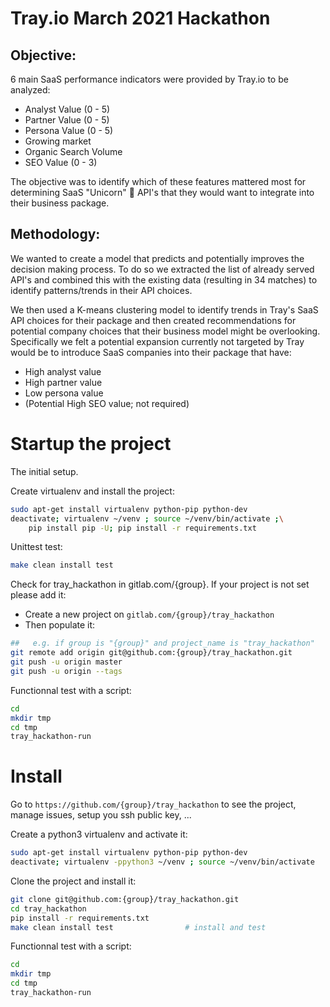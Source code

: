 # Tray.io March 2021 Hackathon

## Objective:
6 main SaaS performance indicators were provided by Tray.io to be analyzed:

- Analyst Value (0 - 5)
- Partner Value (0 - 5)
- Persona Value (0 - 5)
- Growing market
- Organic Search Volume
- SEO Value (0 - 3)

The objective was to identify which of these features mattered most for determining SaaS "Unicorn" 🦄 API's that they would want to integrate into their business package.

## Methodology:

We wanted to create a model that predicts and potentially improves the decision making process. To do so we extracted the list of already served API's and combined this with the existing data (resulting in 34 matches) to identify patterns/trends in their API choices. 

We then used a K-means clustering model to identify trends in Tray's SaaS API choices for their package and then created recommendations for potential company choices that their business model might be overlooking. Specifically we felt a potential expansion currently not targeted by Tray would be to introduce SaaS companies into their package that have:

- High analyst value
- High partner value
- Low persona value
- (Potential High SEO value; not required)

# Startup the project

The initial setup.

Create virtualenv and install the project:
```bash
sudo apt-get install virtualenv python-pip python-dev
deactivate; virtualenv ~/venv ; source ~/venv/bin/activate ;\
    pip install pip -U; pip install -r requirements.txt
```

Unittest test:
```bash
make clean install test
```

Check for tray_hackathon in gitlab.com/{group}.
If your project is not set please add it:

- Create a new project on `gitlab.com/{group}/tray_hackathon`
- Then populate it:

```bash
##   e.g. if group is "{group}" and project_name is "tray_hackathon"
git remote add origin git@github.com:{group}/tray_hackathon.git
git push -u origin master
git push -u origin --tags
```

Functionnal test with a script:

```bash
cd
mkdir tmp
cd tmp
tray_hackathon-run
```

# Install

Go to `https://github.com/{group}/tray_hackathon` to see the project, manage issues,
setup you ssh public key, ...

Create a python3 virtualenv and activate it:

```bash
sudo apt-get install virtualenv python-pip python-dev
deactivate; virtualenv -ppython3 ~/venv ; source ~/venv/bin/activate
```

Clone the project and install it:

```bash
git clone git@github.com:{group}/tray_hackathon.git
cd tray_hackathon
pip install -r requirements.txt
make clean install test                # install and test
```
Functionnal test with a script:

```bash
cd
mkdir tmp
cd tmp
tray_hackathon-run
```
